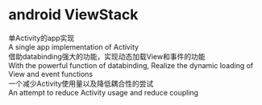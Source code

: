 # android ViewStack
单Activity的app实现<br>
A single app implementation of Activity<br> 
借助databinding强大的功能，实现动态加载View和事件的功能<br>
With the powerful function of databinding, Realize the dynamic loading of View and event functions<br>
一个减少Activity使用量以及降低耦合性的尝试<br>
An attempt to reduce Activity usage and reduce coupling<br> 
